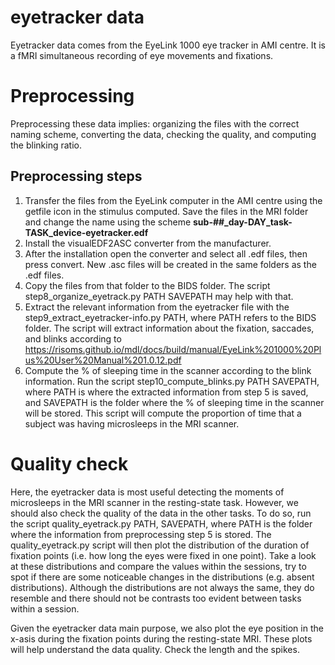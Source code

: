 # eyetracker data

Eyetracker data comes from the EyeLink 1000 eye tracker in AMI centre. It is a fMRI simultaneous recording of eye movements and fixations. 

# Preprocessing
Preprocessing these data implies: organizing the files with the correct naming scheme, converting the data, checking the quality, and computing the blinking ratio. 

## Preprocessing steps
1. Transfer the files from the EyeLink computer in the AMI centre using the getfile icon in the stimulus computed. Save the files in the MRI folder and change the name using the scheme **sub-##_day-DAY_task-TASK_device-eyetracker.edf**
2. Install the visualEDF2ASC converter from the manufacturer.
3. After the installation open the converter and select all .edf files, then press convert. New .asc files will be created in the same folders as the .edf files.
4. Copy the files from that folder to the BIDS folder. The script step8_organize_eyetrack.py PATH SAVEPATH may help with that. 
5. Extract the relevant information from the eyetracker file with the step9_extract_eyetracker-info.py PATH, where PATH refers to the BIDS folder. The script will extract information about the fixation, saccades, and blinks according to https://risoms.github.io/mdl/docs/build/manual/EyeLink%201000%20Plus%20User%20Manual%201.0.12.pdf
6. Compute the % of sleeping time in the scanner according to the blink information. Run the script step10_compute_blinks.py PATH SAVEPATH, where PATH is where the extracted information from step 5 is saved, and SAVEPATH is the folder where the % of sleeping time in the scanner will be stored. This script will compute the proportion of time that a subject was having microsleeps in the MRI scanner. 

# Quality check
Here, the eyetracker data is most useful detecting the moments of microsleeps in the MRI scanner in the resting-state task. However, we should also check the quality of the data in the other tasks. To do so, run the script quality_eyetrack.py PATH, SAVEPATH, where PATH is the folder where the information from preprocessing step 5 is stored. The quality_eyetrack.py script will then plot the distribution of the duration of fixation points (i.e. how long the eyes were fixed in one point). Take a look at these distributions and compare the values within the sessions, try to spot if there are some noticeable changes in the distributions (e.g. absent distributions). Although the distributions are not always the same, they do resemble and there should not be contrasts too evident between tasks within a session. 

Given the eyetracker data main purpose, we also plot the eye position in the x-asis during the fixation points during the resting-state MRI. These plots will help understand the data quality. Check the length and the spikes. 
